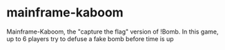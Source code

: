 mainframe-kaboom
================

Mainframe-Kaboom, the "capture the flag" version of !Bomb. In this game, up to 6 players try to defuse a fake bomb before time is up
